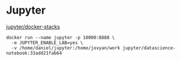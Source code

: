 # Jupyter

[jupyter/docker-stacks](https://github.com/jupyter/docker-stacks)

```
docker run --name jupyter -p 10000:8888 \
  -e JUPYTER_ENABLE_LAB=yes \
  -v /home/daniel/jupyter:/home/jovyan/work jupyter/datascience-notebook:33add21fab64
```

